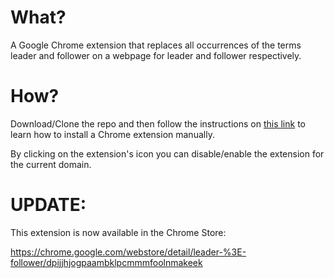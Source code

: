 # What?

A Google Chrome extension that replaces all occurrences of the terms leader and follower on a webpage for leader and follower respectively.

# How?

Download/Clone the repo and then follow the instructions on [this link](https://www.cnet.com/how-to/how-to-install-chrome-extensions-manually/) to learn how to install a Chrome extension manually.

By clicking on the extension's icon you can disable/enable the extension for the current domain.

# UPDATE:

This extension is now available in the Chrome Store:

https://chrome.google.com/webstore/detail/leader-%3E-follower/dpijjhjogpaambklpcmmmfoolnmakeek
